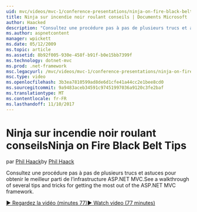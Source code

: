 ```yaml
---
uid: mvc/videos/mvc-1/conference-presentations/ninja-on-fire-black-belt-tips
title: Ninja sur incendie noir roulant conseils | Documents Microsoft
author: Haacked
description: "Consultez une procédure pas à pas de plusieurs trucs et astuces pour obtenir le meilleur parti de l’infrastructure ASP.NET MVC."
ms.author: aspnetcontent
manager: wpickett
ms.date: 05/12/2009
ms.topic: article
ms.assetid: 8b92f005-930e-458f-b91f-b0e15bb7399f
ms.technology: dotnet-mvc
ms.prod: .net-framework
msc.legacyurl: /mvc/videos/mvc-1/conference-presentations/ninja-on-fire-black-belt-tips
msc.type: video
ms.openlocfilehash: 3b3ea7810599ad8de6d1cfe41a44cc2e1bee8cd0
ms.sourcegitcommit: 9a9483aceb34591c97451997036a9120c3fe2baf
ms.translationtype: MT
ms.contentlocale: fr-FR
ms.lasthandoff: 11/10/2017
---
```

<a name="ninja-on-fire-black-belt-tips"></a><span data-ttu-id="8f803-103">Ninja sur incendie noir roulant conseils</span><span class="sxs-lookup"><span data-stu-id="8f803-103">Ninja on Fire Black Belt Tips</span></span>
====================
<span data-ttu-id="8f803-104">par [Phil Haack](https://github.com/Haacked)</span><span class="sxs-lookup"><span data-stu-id="8f803-104">by [Phil Haack](https://github.com/Haacked)</span></span>

<span data-ttu-id="8f803-105">Consultez une procédure pas à pas de plusieurs trucs et astuces pour obtenir le meilleur parti de l’infrastructure ASP.NET MVC.</span><span class="sxs-lookup"><span data-stu-id="8f803-105">See a walkthrough of several tips and tricks for getting the most out of the ASP.NET MVC framework.</span></span>

[<span data-ttu-id="8f803-106">&#9654; Regardez la vidéo (minutes 77)</span><span class="sxs-lookup"><span data-stu-id="8f803-106">&#9654; Watch video (77 minutes)</span></span>](https://channel9.msdn.com/Blogs/ASP-NET-Site-Videos/ninja-on-fire-black-belt-tips)
